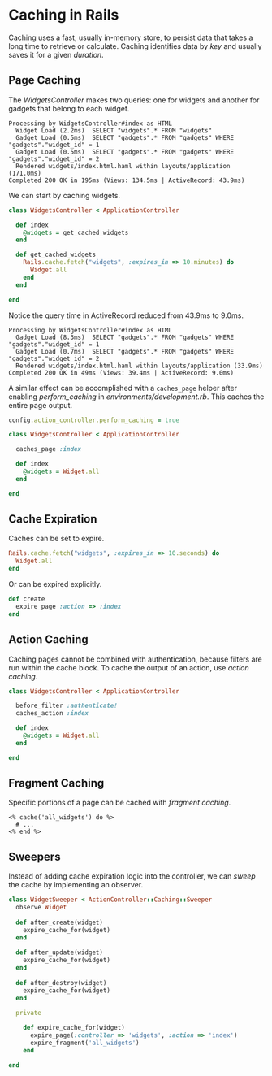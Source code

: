 Caching in Rails
================

Caching uses a fast, usually in-memory store, to persist data that takes a long time to retrieve or calculate. Caching identifies data by *key* and usually saves it for a given *duration*.

Page Caching
------------

The *WidgetsController* makes two queries: one for widgets and another for gadgets that belong to each widget.

```
Processing by WidgetsController#index as HTML
  Widget Load (2.2ms)  SELECT "widgets".* FROM "widgets" 
  Gadget Load (0.5ms)  SELECT "gadgets".* FROM "gadgets" WHERE "gadgets"."widget_id" = 1
  Gadget Load (0.5ms)  SELECT "gadgets".* FROM "gadgets" WHERE "gadgets"."widget_id" = 2
  Rendered widgets/index.html.haml within layouts/application (171.0ms)
Completed 200 OK in 195ms (Views: 134.5ms | ActiveRecord: 43.9ms)
```
We can start by caching widgets.

``` ruby
class WidgetsController < ApplicationController

  def index
    @widgets = get_cached_widgets
  end

  def get_cached_widgets
    Rails.cache.fetch("widgets", :expires_in => 10.minutes) do
      Widget.all
    end
  end

end
```
Notice the query time in ActiveRecord reduced from 43.9ms to 9.0ms.

```
Processing by WidgetsController#index as HTML
  Gadget Load (8.3ms)  SELECT "gadgets".* FROM "gadgets" WHERE "gadgets"."widget_id" = 1
  Gadget Load (0.7ms)  SELECT "gadgets".* FROM "gadgets" WHERE "gadgets"."widget_id" = 2
  Rendered widgets/index.html.haml within layouts/application (33.9ms)
Completed 200 OK in 49ms (Views: 39.4ms | ActiveRecord: 9.0ms)
```

A similar effect can be accomplished with a `caches_page` helper after enabling *perform_caching* in *environments/development.rb*. This caches the entire page output.

``` ruby
config.action_controller.perform_caching = true
```

``` ruby
class WidgetsController < ApplicationController

  caches_page :index

  def index
    @widgets = Widget.all
  end

end
```

Cache Expiration
----------------

Caches can be set to expire.

``` ruby
Rails.cache.fetch("widgets", :expires_in => 10.seconds) do
  Widget.all
end
```

Or can be expired explicitly.

``` ruby
def create
  expire_page :action => :index
end
```

Action Caching
--------------

Caching pages cannot be combined with authentication, because filters are run within the cache block. To cache the output of an action, use *action caching*.

``` ruby
class WidgetsController < ApplicationController

  before_filter :authenticate!
  caches_action :index

  def index
    @widgets = Widget.all
  end

end
```

Fragment Caching
----------------

Specific portions of a page can be cached with *fragment caching*.

``` erb
<% cache('all_widgets') do %>
  # ...
<% end %>
```

Sweepers
--------

Instead of adding cache expiration logic into the controller, we can *sweep* the cache by implementing an observer.

``` ruby
class WidgetSweeper < ActionController::Caching::Sweeper
  observe Widget
 
  def after_create(widget)
    expire_cache_for(widget)
  end
 
  def after_update(widget)
    expire_cache_for(widget)
  end
 
  def after_destroy(widget)
    expire_cache_for(widget)
  end
 
  private

    def expire_cache_for(widget)
      expire_page(:controller => 'widgets', :action => 'index')
      expire_fragment('all_widgets')
    end

end
```

